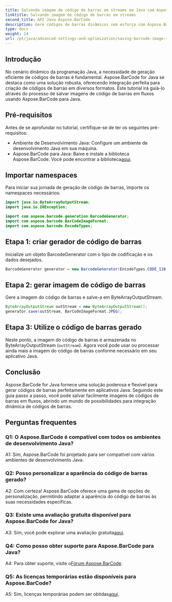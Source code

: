 ```yaml
---
title: Salvando imagem de código de barras em streams em Java com Aspose.BarCode
linktitle: Salvando imagem de código de barras em streams
second_title: API Java Aspose.BarCode
description: Gere códigos de barras dinâmicos sem esforço com Aspose.BarCode para Java. Siga nosso guia passo a passo para salvar imagens de código de barras em streams.
type: docs
weight: 14
url: /pt/java/advanced-settings-and-optimization/saving-barcode-image-streams/
---
```

## Introdução

No cenário dinâmico da programação Java, a necessidade de geração eficiente de códigos de barras é fundamental. Aspose.BarCode for Java se destaca como uma solução robusta, oferecendo integração perfeita para criação de códigos de barras em diversos formatos. Este tutorial irá guiá-lo através do processo de salvar imagens de código de barras em fluxos usando Aspose.BarCode para Java.

## Pré-requisitos

Antes de se aprofundar no tutorial, certifique-se de ter os seguintes pré-requisitos:

- Ambiente de Desenvolvimento Java: Configure um ambiente de desenvolvimento Java em sua máquina.
- Aspose.BarCode para Java: Baixe e instale a biblioteca Aspose.BarCode. Você pode encontrar a biblioteca[aqui](https://releases.aspose.com/barcode/java/).

## Importar namespaces

Para iniciar sua jornada de geração de código de barras, importe os namespaces necessários:

```java
import java.io.ByteArrayOutputStream;
import java.io.IOException;

import com.aspose.barcode.generation.BarcodeGenerator;
import com.aspose.barcode.BarCodeImageFormat;
import com.aspose.barcode.EncodeTypes;
```

## Etapa 1: criar gerador de código de barras

Inicialize um objeto BarcodeGenerator com o tipo de codificação e os dados desejados.

```java
BarcodeGenerator generator = new BarcodeGenerator(EncodeTypes.CODE_128, "123456");
```

## Etapa 2: gerar imagem de código de barras

Gere a imagem do código de barras e salve-a em ByteArrayOutputStream.

```java
ByteArrayOutputStream outStream = new ByteArrayOutputStream();
generator.save(outStream, BarCodeImageFormat.JPEG);
```

## Etapa 3: Utilize o código de barras gerado

Neste ponto, a imagem do código de barras é armazenada no ByteArrayOutputStream (`outStream`). Agora você pode usar ou processar ainda mais a imagem do código de barras conforme necessário em seu aplicativo Java.

## Conclusão

Aspose.BarCode for Java fornece uma solução poderosa e flexível para gerar códigos de barras perfeitamente em aplicativos Java. Seguindo este guia passo a passo, você pode salvar facilmente imagens de códigos de barras em fluxos, abrindo um mundo de possibilidades para integração dinâmica de códigos de barras.

## Perguntas frequentes

### Q1: O Aspose.BarCode é compatível com todos os ambientes de desenvolvimento Java?

A1: Sim, Aspose.BarCode foi projetado para ser compatível com vários ambientes de desenvolvimento Java.

### Q2: Posso personalizar a aparência do código de barras gerado?

A2: Com certeza! Aspose.BarCode oferece uma gama de opções de personalização, permitindo adaptar a aparência do código de barras às suas necessidades específicas.

### Q3: Existe uma avaliação gratuita disponível para Aspose.BarCode for Java?

 A3: Sim, você pode explorar uma avaliação gratuita[aqui](https://releases.aspose.com/).

### Q4: Como posso obter suporte para Aspose.BarCode para Java?

 A4: Para obter suporte, visite o[Fórum Aspose.BarCode](https://forum.aspose.com/c/barcode/13).

### Q5: As licenças temporárias estão disponíveis para Aspose.BarCode?

 A5: Sim, licenças temporárias podem ser obtidas[aqui](https://purchase.aspose.com/temporary-license/).
